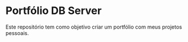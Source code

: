 # Portfólio DB Server

Este repositório tem como objetivo criar um portfólio com meus projetos pessoais.

